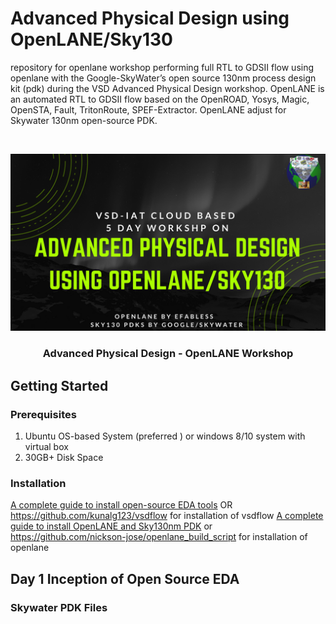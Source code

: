# Advanced Physical Design using OpenLANE/Sky130

repository for openlane workshop performing full RTL to GDSII flow using openlane with the Google-SkyWater’s open source 130nm process design kit (pdk) during the VSD Advanced Physical Design workshop.
OpenLANE is an automated RTL to GDSII flow based on the OpenROAD, Yosys, Magic, OpenSTA, Fault, TritonRoute, SPEF-Extractor. OpenLANE  adjust for  Skywater 130nm open-source PDK.

<!-- PROJECT LOGO -->
<br />
<p align="center">

  ![](/images/advanced_physical_design.png)

  <h3 align="center">Advanced Physical Design - OpenLANE Workshop</h3>
</p>

<!-- GETTING STARTED -->
## Getting Started

### Prerequisites

  1. Ubuntu OS-based System (preferred ) or windows 8/10 system with virtual box 
  2. 30GB+ Disk Space

### Installation
[A complete guide to install open-source EDA tools](https://www.udemy.com/share/101skKAEESeVZUR3QF/) OR https://github.com/kunalg123/vsdflow for installation of vsdflow 
[A complete guide to install OpenLANE and Sky130nm PDK](https://www.udemy.com/share/103wqAAEESeVZUR3QF/) or https://github.com/nickson-jose/openlane_build_script for installation of openlane

## Day 1 Inception of Open Source EDA

### Skywater PDK Files
